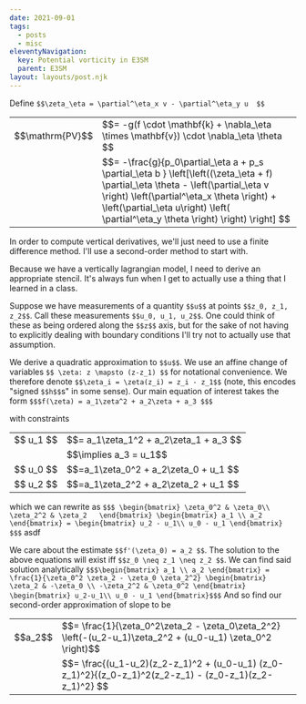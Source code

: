 ```yaml
---
date: 2021-09-01
tags:
  - posts
  - misc
eleventyNavigation:
  key: Potential vorticity in E3SM
  parent: E3SM
layout: layouts/post.njk
---
```


Define `$$\zeta_\eta = \partial^\eta_x v - \partial^\eta_y u  $$`

<table class="eqn">
  <tr>
  <td>$$\mathrm{PV}$$</td> <td> $$= -g(f \cdot \mathbf{k} + \nabla_\eta \times \mathbf{v}) \cdot \nabla_\eta \theta $$</td>
  </tr>
  <tr>
    <td></td> <td>$$= -\frac{g}{p_0\partial_\eta a + p_s \partial_\eta b } \left[\left((\zeta_\eta + f) \partial_\eta \theta - \left(\partial_\eta v \right) \left(\partial^\eta_x \theta \right) + \left(\partial_\eta u\right) \left( \partial^\eta_y \theta \right) \right) \right]  $$</td>
  </tr>
</table>


In order to compute vertical derivatives, we'll just need to use a finite difference method. 
I'll use a second-order method to start with.

Because we have a vertically lagrangian model, I need to derive an appropriate stencil.
It's always fun when I get to actually use a thing that I learned in a class.

Suppose we have measurements of a quantity `$$u$$` at points `$$z_0, z_1, z_2$$`.
Call these measurements `$$u_0, u_1, u_2$$`.
One could think of these as being ordered along the `$$z$$` axis, but for the sake
of not having to explicitly dealing with boundary conditions I'll try not to actually
use that assumption.

We derive a quadratic approximation to `$$u$$`. 
We use an affine change of variables `$$ \zeta: z \mapsto (z-z_1) $$` 
for notational convenience. We therefore denote `$$\zeta_i = \zeta(z_i) = z_i - z_1$$`
(note, this encodes "signed `$$h$$`s" in some sense).
Our main equation of interest takes
the form 
`$$$f(\zeta) = a_1\zeta^2 + a_2\zeta + a_3 $$$`

with constraints 
<table class="eqn">
  <tr>
    <td>$$ u_1 $$</td><td>$$= a_1\zeta_1^2 + a_2\zeta_1 + a_3 $$ </td>
  </tr>
  <tr>
    <td></td><td>$$\implies a_3 = u_1$$</td>
  </tr>
  <tr>
    <td>$$ u_0 $$</td><td>$$=a_1\zeta_0^2 + a_2\zeta_0 + u_1  $$</td>
  </tr>
  <tr>
    <td>$$ u_2 $$</td><td>$$=a_1\zeta_2^2 + a_2\zeta_2 + u_1 $$</td>
  </tr>
</table>


which we can rewrite as
`$$$
\begin{bmatrix}
\zeta_0^2 & \zeta_0\\
\zeta_2^2 & \zeta_2  
\end{bmatrix}
\begin{bmatrix}
a_1 \\
a_2
\end{bmatrix} =
\begin{bmatrix}
u_2 - u_1\\
u_0 - u_1
\end{bmatrix}
$$$`
asdf

We care about the estimate `$$f'(\zeta_0) = a_2 $$`. 
The solution to the above equations will exist iff `$$z_0 \neq z_1 \neq z_2 $$`. 
We can find said solution analytically
`$$$\begin{bmatrix}
a_1 \\
a_2
\end{bmatrix} =
\frac{1}{\zeta_0^2 \zeta_2 - \zeta_0 \zeta_2^2}
\begin{bmatrix}
  \zeta_2 & -\zeta_0 \\
   -\zeta_2^2 & \zeta_0^2
\end{bmatrix}
\begin{bmatrix}
u_2-u_1\\
u_0 - u_1
\end{bmatrix}$$$`
And so find our second-order approximation of slope to be

<table class="eqn">
  <tr>
    <td>$$a_2$$</td><td>$$= \frac{1}{\zeta_0^2\zeta_2 - \zeta_0\zeta_2^2} \left(-(u_2-u_1)\zeta_2^2 + (u_0-u_1) \zeta_0^2 \right)$$</td>
  </tr>
  <tr>
    <td></td><td>$$= \frac{(u_1-u_2)(z_2-z_1)^2 + (u_0-u_1) (z_0-z_1)^2}{(z_0-z_1)^2(z_2-z_1) - (z_0-z_1)(z_2-z_1)^2} $$</td>
  </tr>
</table>



